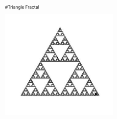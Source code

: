 #Triangle Fractal

![triangle_fractal](https://github.com/bharath93m/Python-Programs/blob/master/Fractals/Triangle%20Fractal/triangle.JPG)
